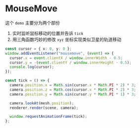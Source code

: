 # MouseMove

这个 `demo` 主要分为两个部份

1. 实时监听鼠标移动的位置并告诉 `tick`
2. 用三角函数巧妙的修改 `xyz` 坐标实现类似卫星的轨道移动

```ts
const cursor = { x: 0, y: 0 };
window.addEventListener("mousemove", (event) => {
  cursor.x = event.clientX / window.innerWidth - 0.5;
  cursor.y = -(event.clientY / window.innerHeight - 0.5);
  console.log(cursor);
});
```

```ts
const tick = () => {
  camera.position.x = Math.sin(cursor.x * Math.PI * 2) * 3;
  camera.position.z = Math.cos(cursor.x * Math.PI * 2) * 3;
  camera.position.y = Math.sin(cursor.y * Math.PI * 1) * 3;

  camera.lookAt(mesh.position);
  renderer.render(scene, camera);

  window.requestAnimationFrame(tick);
};
```
